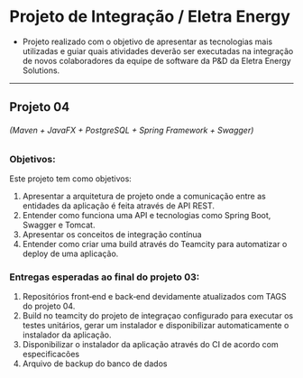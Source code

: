 # Projeto de Integração / Eletra Energy

- Projeto realizado com o objetivo de apresentar as tecnologias mais utilizadas e guiar quais atividades
deverão ser executadas na integração de novos colaboradores da equipe de software da P&D da
Eletra Energy Solutions.
--------------------------
## Projeto 04 

###### (Maven + JavaFX + PostgreSQL + Spring Framework + Swagger)
### Objetivos:
Este projeto tem como objetivos:
1. Apresentar a arquitetura de projeto onde a comunicação entre as entidades da aplicação é feita através de API REST.
2. Entender como funciona uma API e tecnologias como Spring Boot, Swagger e Tomcat.
3. Apresentar os conceitos de integração contínua
4. Entender como criar uma build através do Teamcity para automatizar o deploy de uma aplicação.

### Entregas esperadas ao final do projeto 03:
1. Repositórios front‑end e back‑end devidamente atualizados com TAGS do projeto 04.
2. Build no teamcity do projeto de integraçao configurado para executar os testes unitários, gerar um instalador e disponibilizar automaticamente o instalador da aplicação.
3. Disponibilizar o instalador da aplicação através do CI de acordo com especificacões
4. Arquivo de backup do banco de dados



